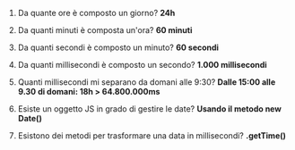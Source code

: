 1. Da quante ore è composto un giorno? **24h**
2. Da quanti minuti è composta un'ora? **60 minuti**
3. Da quanti secondi è composto un minuto? **60 secondi**
4. Da quanti millisecondi è composto un secondo? **1.000 millisecondi**
5. Quanti millisecondi mi separano da domani alle 9:30?
    **Dalle 15:00 alle 9.30 di domani: 18h > 64.800.000ms**

6. Esiste un oggetto JS in grado di gestire le date? **Usando il metodo new Date()**
7. Esistono dei metodi per trasformare una data in millisecondi? **.getTime()**
